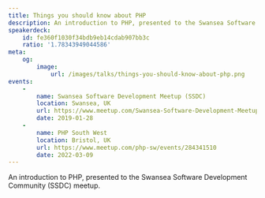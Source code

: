```yaml
---
title: Things you should know about PHP
description: An introduction to PHP, presented to the Swansea Software Development Community (SSDC) meetup.
speakerdeck:
    id: fe360f1030f34bdb9eb14cdab907bb3c
    ratio: '1.78343949044586'
meta:
    og:
        image:
            url: /images/talks/things-you-should-know-about-php.png
events:
    -
        name: Swansea Software Development Meetup (SSDC)
        location: Swansea, UK
        url: https://www.meetup.com/Swansea-Software-Development-Meetup
        date: 2019-01-28
    -
        name: PHP South West
        location: Bristol, UK
        url: https://www.meetup.com/php-sw/events/284341510
        date: 2022-03-09
---
```


An introduction to PHP, presented to the Swansea Software Development Community (SSDC) meetup.
